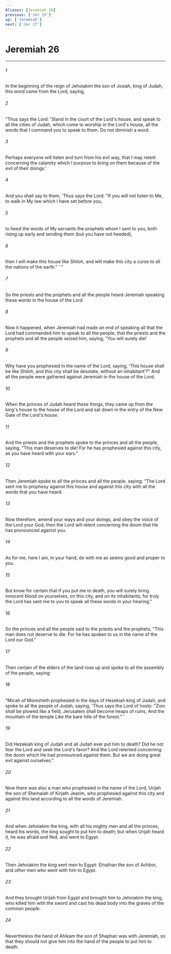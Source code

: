 ```yaml
---
Aliases: [Jeremiah 26]
previous: ['Jer 25']
up: ['Jeremiah']
next: ['Jer 27']
---
```

# Jeremiah 26

***


###### 1 
In the beginning of the reign of Jehoiakim the son of Josiah, king of Judah, this word came from the Lord, saying, 

###### 2 
"Thus says the Lord: 'Stand in the court of the Lord's house, and speak to all the cities of Judah, which come to worship _in_ the Lord's house, all the words that I command you to speak to them. Do not diminish a word. 

###### 3 
Perhaps everyone will listen and turn from his evil way, that I may relent concerning the calamity which I purpose to bring on them because of the evil of their doings.' 

###### 4 
And you shall say to them, 'Thus says the Lord: "If you will not listen to Me, to walk in My law which I have set before you, 

###### 5 
to heed the words of My servants the prophets whom I sent to you, both rising up early and sending _them_ (but you have not heeded), 

###### 6 
then I will make this house like Shiloh, and will make this city a curse to all the nations of the earth." ' " 

###### 7 
So the priests and the prophets and all the people heard Jeremiah speaking these words in the house of the Lord. 

###### 8 
Now it happened, when Jeremiah had made an end of speaking all that the Lord had commanded _him_ to speak to all the people, that the priests and the prophets and all the people seized him, saying, "You will surely die! 

###### 9 
Why have you prophesied in the name of the Lord, saying, 'This house shall be like Shiloh, and this city shall be desolate, without an inhabitant'?" And all the people were gathered against Jeremiah in the house of the Lord. 

###### 10 
When the princes of Judah heard these things, they came up from the king's house to the house of the Lord and sat down in the entry of the New Gate of the Lord's _house._ 

###### 11 
And the priests and the prophets spoke to the princes and all the people, saying, "This man deserves to die! For he has prophesied against this city, as you have heard with your ears." 

###### 12 
Then Jeremiah spoke to all the princes and all the people, saying: "The Lord sent me to prophesy against this house and against this city with all the words that you have heard. 

###### 13 
Now therefore, amend your ways and your doings, and obey the voice of the Lord your God; then the Lord will relent concerning the doom that He has pronounced against you. 

###### 14 
As for me, here I am, in your hand; do with me as seems good and proper to you. 

###### 15 
But know for certain that if you put me to death, you will surely bring innocent blood on yourselves, on this city, and on its inhabitants; for truly the Lord has sent me to you to speak all these words in your hearing." 

###### 16 
So the princes and all the people said to the priests and the prophets, "This man does not deserve to die. For he has spoken to us in the name of the Lord our God." 

###### 17 
Then certain of the elders of the land rose up and spoke to all the assembly of the people, saying: 

###### 18 
"Micah of Moresheth prophesied in the days of Hezekiah king of Judah, and spoke to all the people of Judah, saying, 'Thus says the Lord of hosts: "Zion shall be plowed _like_ a field, Jerusalem shall become heaps of ruins, And the mountain of the temple Like the bare hills of the forest." ' 

###### 19 
Did Hezekiah king of Judah and all Judah ever put him to death? Did he not fear the Lord and seek the Lord's favor? And the Lord relented concerning the doom which He had pronounced against them. But we are doing great evil against ourselves." 

###### 20 
Now there was also a man who prophesied in the name of the Lord, Urijah the son of Shemaiah of Kirjath Jearim, who prophesied against this city and against this land according to all the words of Jeremiah. 

###### 21 
And when Jehoiakim the king, with all his mighty men and all the princes, heard his words, the king sought to put him to death; but when Urijah heard _it,_ he was afraid and fled, and went to Egypt. 

###### 22 
Then Jehoiakim the king sent men to Egypt: Elnathan the son of Achbor, and _other_ men _who went_ with him to Egypt. 

###### 23 
And they brought Urijah from Egypt and brought him to Jehoiakim the king, who killed him with the sword and cast his dead body into the graves of the common people. 

###### 24 
Nevertheless the hand of Ahikam the son of Shaphan was with Jeremiah, so that they should not give him into the hand of the people to put him to death.
